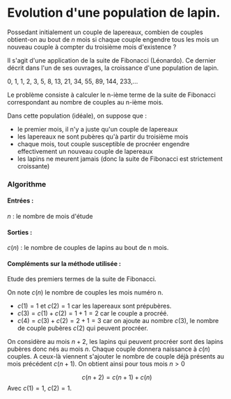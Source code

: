 # Evolution d'une population de lapin.
Possedant initialement un couple de lapereaux, combien de couples obtient-on au bout de $n$ mois si chaque couple engendre tous les mois un nouveau couple à compter du troisième mois d'existence ?

Il s'agit d'une application de la suite de Fibonacci (Léonardo). Ce dernier décrit dans l'un de ses ouvrages, la croissance d'une population de lapin.

0, 1, 1, 2, 3, 5, 8, 13, 21, 34, 55, 89, 144, 233,...

Le problème consiste à calculer le n-ième terme de la suite de Fibonacci correspondant au nombre de couples au n-ième mois.

Dans cette population (idéale), on suppose que :
- le premier mois, il n'y a juste qu'un couple de lapereaux
- les lapereaux ne sont pubères qu'à partir du troisième mois
- chaque mois, tout couple susceptible de procréer engendre effectivement un nouveau couple de lapereaux
- les lapins ne meurent jamais (donc la suite de Fibonacci est strictement croissante)

### Algorithme
#### Entrées :
$n$ : le nombre de mois d'étude
#### Sorties :
$c(n)$ : le nombre de couples de lapins au bout de n mois.

#### Compléments sur la méthode utilisée :
Etude des premiers termes de la suite de Fibonacci.

On note $c(n)$ le nombre de couples les mois numéro n.
- $c(1) = 1$ et $c(2)=1$ car les lapereaux sont prépubères.
- $c(3) = c(1) + c(2) = 1 + 1 = 2$ car le couple a procréé.
- $c(4) = c(3) + c(2) = 2 + 1 = 3$ car on ajoute au nombre $c(3)$, le nombre de couple pubères $c(2)$ qui peuvent procréer.

On considère au mois $n+2$, les lapins qui peuvent procréer sont des lapins pubères donc nés au mois $n$. Chaque couple donnera naissance à $c(n)$ couples. A ceux-là viennent s'ajouter le nombre de couple déjà présents au mois précédent $c(n+1)$. On obtient ainsi pour tous mois $n>0$

$$ c(n+2) = c(n+1) + c(n)$$
Avec $c(1) = 1$, $c(2) = 1$.
